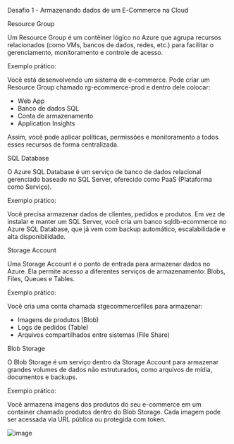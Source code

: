 Desafio 1 - Armazenando dados de um E-Commerce na Cloud

Resource Group

Um Resource Group é um contêiner lógico no Azure que agrupa recursos relacionados (como VMs, bancos de dados, redes, etc.) para facilitar o gerenciamento, monitoramento e controle de acesso.

Exemplo prático:

Você está desenvolvendo um sistema de e-commerce. Pode criar um Resource Group chamado rg-ecommerce-prod e dentro dele colocar:

- Web App
- Banco de dados SQL
- Conta de armazenamento
- Application Insights

Assim, você pode aplicar políticas, permissões e monitoramento a todos esses recursos de forma centralizada.

SQL Database

O Azure SQL Database é um serviço de banco de dados relacional gerenciado baseado no SQL Server, oferecido como PaaS (Plataforma como Serviço).

Exemplo prático:

Você precisa armazenar dados de clientes, pedidos e produtos. Em vez de instalar e manter um SQL Server, você cria um banco sqldb-ecommerce no Azure SQL Database, que já vem com backup automático, escalabilidade e alta disponibilidade.

Storage Account

Uma Storage Account é o ponto de entrada para armazenar dados no Azure. Ela permite acesso a diferentes serviços de armazenamento: Blobs, Files, Queues e Tables.

Exemplo prático:

Você cria uma conta chamada stgecommercefiles para armazenar:

- Imagens de produtos (Blob)
- Logs de pedidos (Table)
- Arquivos compartilhados entre sistemas (File Share)

Blob Storage

O Blob Storage é um serviço dentro da Storage Account para armazenar grandes volumes de dados não estruturados, como arquivos de mídia, documentos e backups.

Exemplo prático:

Você armazena imagens dos produtos do seu e-commerce em um container chamado produtos dentro do Blob Storage. Cada imagem pode ser acessada via URL pública ou protegida com token.

![image](https://github.com/user-attachments/assets/471b1406-3e41-4595-bb14-a71d217a9f3c)



